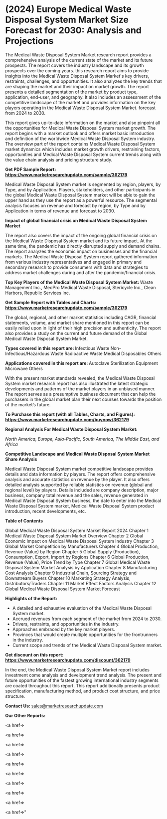 # (2024) Europe Medical Waste Disposal System Market Size Forecast for 2030: Analysis and Projections

The Medical Waste Disposal System Market research report provides a comprehensive analysis of the current state of the market and its future prospects. The report covers the industry landscape and its growth prospects over the coming years. this research report aims to provide insights into the Medical Waste Disposal System Market's key drivers, restraints, challenges, and opportunities. It also analyzes the key trends that are shaping the market and their impact on market growth. The report presents a detailed segmentation of the market by product type, application, end-user, and geography. It also includes an assessment of the competitive landscape of the market and provides information on the key players operating in the Medical Waste Disposal System Market. forecast from 2024 to 2030.

This report gives up-to-date information on the market and also pinpoint all the opportunities for Medical Waste Disposal System market growth. The report begins with a market outlook and offers market basic introduction and definition of the worldwide Medical Waste Disposal System industry. The overview part of the report contains Medical Waste Disposal System market dynamics which includes market growth drivers, restraining factors, opportunities and Medical Waste Disposal System current trends along with the value chain analysis and pricing structure study.

<strong><b>Get PDF Sample Report: <a href=https://www.marketresearchupdate.com/sample/362179>https://www.marketresearchupdate.com/sample/362179</a></b></strong>

Medical Waste Disposal System market is segmented by region, players, by Type, and by Application. Players, stakeholders, and other participants in the global Medical Waste Disposal System market will be able to gain the upper hand as they use the report as a powerful resource. The segmental analysis focuses on revenue and forecast by region, by Type and by Application in terms of revenue and forecast to 2030.

<strong><b>Impact of global financial crisis on Medical Waste Disposal System Market</b></strong>

The report also covers the impact of the ongoing global financial crisis on the Medical Waste Disposal System market and its future impact. At the same time, the pandemic has directly disrupted supply and demand chains. The report analyzes the economic impact on businesses and the financial markets. The Medical Waste Disposal System report gathered information from various industry representatives and engaged in primary and secondary research to provide consumers with data and strategies to address market challenges during and after the pandemic/financial crisis.

<strong><b>Top Key Players of the Medical Waste Disposal System Market:
</b></strong>Waste Management Inc., MedPro Medical Waste Disposal, Stericycle Inc., Clean Harbors, Republic Services Inc.<strong><b>
</b></strong>

<strong><b>Get Sample Report with Tables and Charts: <a href=https://www.marketresearchupdate.com/sample/362179>https://www.marketresearchupdate.com/sample/362179</a></b></strong>

The global, regional, and other market statistics including CAGR, financial statements, volume, and market share mentioned in this report can be easily relied upon in light of their high precision and authenticity. The report also provides a study on the current and future demand of the Global Medical Waste Disposal System Market.

<strong><b>Types covered in this report are:
</b></strong>Infectious Waste
Non-Infectious/Hazardous Waste
Radioactive Waste
Medical Disposables
Others<strong><b>
</b></strong>

<strong><b>Applications covered in this report are:
</b></strong>Autoclave
Sterilization Equipment
Microwave
Others<strong><b>
</b></strong>

With the present market standards revealed, the Medical Waste Disposal System market research report has also illustrated the latest strategic developments and patterns of the market players in an unbiased manner. The report serves as a presumptive business document that can help the purchasers in the global market plan their next courses towards the position of the market’s future.

<strong><b>To Purchase this report (with all Tables, Charts, and Figures): <a href=https://www.marketresearchupdate.com/buynow/362179>https://www.marketresearchupdate.com/buynow/362179</a></b></strong>

<strong><b>Regional Analysis For Medical Waste Disposal System Market:</b></strong>

<em><i>North America, Europe, Asia-Pacific, South America, The Middle East, and Africa</i></em>

<strong><b>Competitive Landscape and Medical Waste Disposal System Market Share Analysis</b></strong>

Medical Waste Disposal System market competitive landscape provides details and data information by players. The report offers comprehensive analysis and accurate statistics on revenue by the player. It also offers detailed analysis supported by reliable statistics on revenue (global and regional level) by players. Details included are company description, major business, company total revenue and the sales, revenue generated in Medical Waste Disposal System business, the date to enter into the Medical Waste Disposal System market, Medical Waste Disposal System product introduction, recent developments, etc.

<strong><b>Table of Contents</b></strong>

Global Medical Waste Disposal System Market Report 2024
Chapter 1 Medical Waste Disposal System Market Overview
Chapter 2 Global Economic Impact on Medical Waste Disposal System Industry
Chapter 3 Global Market Competition by Manufacturers
Chapter 4 Global Production, Revenue (Value) by Region
Chapter 5 Global Supply (Production), Consumption, Export, Import by Regions
Chapter 6 Global Production, Revenue (Value), Price Trend by Type
Chapter 7 Global Medical Waste Disposal System Market Analysis by Application
Chapter 8 Manufacturing Cost Analysis
Chapter 9 Industrial Chain, Sourcing Strategy and Downstream Buyers
Chapter 10 Marketing Strategy Analysis, Distributors/Traders
Chapter 11 Market Effect Factors Analysis
Chapter 12 Global Medical Waste Disposal System Market Forecast

<strong><b>Highlights of the Report:</b></strong>

- A detailed and exhaustive evaluation of the Medical Waste Disposal System market.
- Accrued revenues from each segment of the market from 2024 to 2030.
- Drivers, restraints, and opportunities in the industry.
- Approaches embraced by the key market players.
- Provinces that would create multiple opportunities for the frontrunners in the industry.
- Current scope and trends of the Medical Waste Disposal System market.

<strong><b>Get discount on this report: <a href=https://www.marketresearchupdate.com/discount/362179>https://www.marketresearchupdate.com/discount/362179</a></b></strong>

In the end, the Medical Waste Disposal System Market report includes investment come analysis and development trend analysis. The present and future opportunities of the fastest growing international industry segments are coated throughout this report. This report additionally presents product specification, manufacturing method, and product cost structure, and price structure.

<strong><b>Contact Us:
</b></strong>sales@marketresearchupdate.com

<strong>Our Other Reports:</strong>

<a href=></a>

<a href=></a>

<a href=></a>

<a href=></a>

<a href=></a>

<a href=></a>

<a href=></a>

<a href=></a>

<a href=></a>

<a href=></a>"
